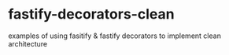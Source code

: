 # fastify-decorators-clean
examples of using fasitify &amp; fastify decorators to implement clean architecture
